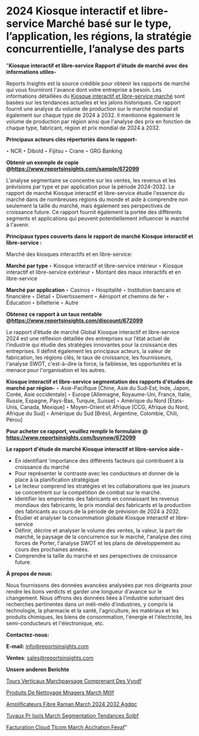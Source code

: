 # 2024 Kiosque interactif et libre-service Marché basé sur le type, l’application, les régions, la stratégie concurrentielle, l’analyse des parts

"<strong>Kiosque interactif et libre-service Rapport d'étude de marché avec des informations utiles-</strong>

Reports Insights est la source crédible pour obtenir les rapports de marché qui vous fourniront l'avance dont votre entreprise a besoin. Les informations détaillées du <a href=https://www.reportsinsights.com/sample/672099>Kiosque interactif et libre-service marché</a> sont basées sur les tendances actuelles et les jalons historiques. Ce rapport fournit une analyse du volume de production sur le marché mondial et également sur chaque type de 2024 à 2032. Il mentionne également le volume de production par région ainsi que l'analyse des prix en fonction de chaque type, fabricant, région et prix mondial de 2024 à 2032.

<b>Principaux acteurs clés répertoriés dans le rapport-</b>

‣ NCR
‣ Dibold
‣ Fijitsu
‣ Crane
‣ GRG Banking

<strong><b>Obtenir un exemple de copie @</b></strong><a href=https://www.reportsinsights.com/sample/672099><strong><b>https://www.reportsinsights.com/sample/672099</b></strong></a>

L'analyse segmentaire se concentre sur les ventes, les revenus et les prévisions par type et par application pour la période 2024-2032. Le rapport de marché Kiosque interactif et libre-service étudie l'essence du marché dans de nombreuses régions du monde et aide à comprendre non seulement la taille du marché, mais également ses perspectives de croissance future. Ce rapport fournit également la portée des différents segments et applications qui peuvent potentiellement influencer le marché à l'avenir.

<strong>Principaux types couverts dans le rapport de marché Kiosque interactif et libre-service :</strong>

Marché des kiosques interactifs et en libre-service:

<strong>Marché par type </strong>
‣ Kiosque interactif et libre-service intérieur
‣ Kiosque interactif et libre-service extérieur
‣ Montant des maux interactifs et en libre-service

<strong>Marché par application </strong>
‣ Casinos
‣ Hospitalité
‣ Institution bancaire et financière
‣ Détail
‣ Divertissement
‣ Aéroport et chemins de fer
‣ Éducation
‣ billetterie
‣ Autre

<strong><b>Obtenez ce rapport à un taux rentable @</b></strong><a href=https://www.reportsinsights.com/discount/672099><strong><b>https://www.reportsinsights.com/discount/672099</b></strong></a>

Le rapport d’étude de marché Global Kiosque interactif et libre-service 2024 est une réflexion détaillée des entreprises sur l’état actuel de l’industrie qui étudie des stratégies innovantes pour la croissance des entreprises. Il définit également les principaux acteurs, la valeur de fabrication, les régions clés, le taux de croissance, les fournisseurs, l'analyse SWOT, c'est-à-dire la force, la faiblesse, les opportunités et la menace pour l'organisation et les autres.

<strong>Kiosque interactif et libre-service segmentation des rapports d'études de marché par région-</strong>
‣ Asie-Pacifique [Chine, Asie du Sud-Est, Inde, Japon, Corée, Asie occidentale]
‣ Europe [Allemagne, Royaume-Uni, France, Italie, Russie, Espagne, Pays-Bas, Turquie, Suisse]
‣ Amérique du Nord [États-Unis, Canada, Mexique]
‣ Moyen-Orient et Afrique [CCG, Afrique du Nord, Afrique du Sud]
‣ Amérique du Sud [Brésil, Argentine, Colombie, Chili, Pérou]

<strong>Pour acheter ce rapport, veuillez remplir le formulaire @   <a href=https://www.reportsinsights.com/buynow/672099>https://www.reportsinsights.com/buynow/672099</a></strong>

<strong>Le rapport d'étude de marché Kiosque interactif et libre-service aide -</strong>
<ul>
  <li>En identifiant 'importance des différents facteurs qui contribuent à la croissance du marché</li>
  <li>Pour représenter le contraste avec les conducteurs et donner de la place à la planification stratégique</li>
  <li>Le lecteur comprend les stratégies et les collaborations que les joueurs se concentrent sur la compétition de combat sur le marché.</li>
  <li>Identifier les empreintes des fabricants en connaissant les revenus mondiaux des fabricants, le prix mondial des fabricants et la production des fabricants au cours de la période de prévision de 2024 à 2032.</li>
  <li>Étudier et analyser la consommation globale Kiosque interactif et libre-service</li>
  <li>Définir, décrire et analyser le volume des ventes, la valeur, la part de marché, le paysage de la concurrence sur le marché, l'analyse des cinq forces de Porter, l'analyse SWOT et les plans de développement au cours des prochaines années.</li>
  <li>Comprendre la taille du marché et ses perspectives de croissance future.</li>
</ul>
<strong>À propos de nous:</strong>

Nous fournissons des données avancées analysées par nos dirigeants pour rendre les bons verdicts et garder une longueur d'avance sur le changement. Nous offrons des données liées à l'industrie autorisant des recherches pertinentes dans un méli-mélo d'industries, y compris la technologie, la pharmacie et la santé, l'agriculture, les matériaux et les produits chimiques, les biens de consommation, l'énergie et l'électricité, les semi-conducteurs et l'électronique, etc.

<strong>Contactez-nous:</strong>

<strong>E-mail:</strong> <a href=mailto:info@reportsinsights.com>info@reportsinsights.com</a>

<strong>Ventes</strong>: <a href=mailto:sales@reportsinsights.com>sales@reportsinsights.com</a>

<strong>Unsere anderen Berichte</strong>

<a href=https://www.linkedin.com/pulse/tours-verticaux-march%C3%A9paysage-comprenant-des-vyodf/>Tours Verticaux Marchpaysage Comprenant Des Vyodf</a>

<a href=https://www.linkedin.com/pulse/produits-de-nettoyage-m%C3%A9nagers-march%C3%A9--mtllf/>Produits De Nettoyage Mnagers March  Mtllf</a>

<a href=https://www.linkedin.com/pulse/amplificateurs-%C3%A0-fibre-raman-march%C3%A9-2024-2032-agdqc/>Amplificateurs  Fibre Raman March 2024 2032 Agdqc</a>

<a href=https://www.linkedin.com/pulse/tuyaux-pr%C3%A9-isol%C3%A9s-march%C3%A9-segmentation-tendances-sojbf/>Tuyaux Pr Isols March Segmentation Tendances Sojbf</a>

<a href=https://www.linkedin.com/pulse/facturation-cloud-t%C3%A9l%C3%A9com-march%C3%A9-acc%C3%A9l%C3%A9ration-fevaf/>Facturation Cloud Tlcom March Acclration Fevaf</a>"
